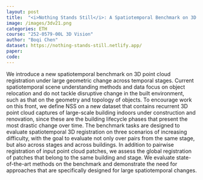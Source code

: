 ```yaml
---
layout: post
title:  "<i>Nothing Stands Still</i>: A Spatiotemporal Benchmark on 3D Point Cloud Registration Under Large Geometric and Temporal Change"
image: /images/3dv21.png
categories: ETH
course: "252-0579-00L 3D Vision"
author: "Boqi Chen"
dataset: https://nothing-stands-still.netlify.app/
paper: 
code: 
---
```

We introduce a new spatiotemporal benchmark on 3D point cloud registration under large geometric change across temporal stages. Current spatiotemporal scene understanding methods and data focus on object relocation and do not tackle disruptive change in the built environment, such as that on the geometry and topology of objects. To encourage work on this front, we define NSS on a new dataset that contains recurrent 3D point cloud captures of large-scale building indoors under construction and renovation, since these are the building lifecycle phases that present the most drastic change over time. The benchmark tasks are designed to evaluate spatiotemporal 3D registration on three scenarios of increasing difficulty, with the goal to evaluate not only over pairs from the same stage, but also across stages and across buildings. In addition to pairwise registration of input point cloud patches, we assess the global registration of patches that belong to the same building and stage. We evaluate state-of-the-art methods on the benchmark and demonstrate the need for approaches that are specifically designed for large spatiotemporal changes.
